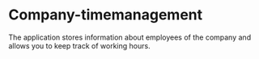 # Company-timemanagement
The application stores information about employees of the company and allows you to keep track of working hours.
